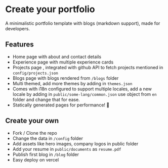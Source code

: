 # Create your portfolio

A minimalistic portfolio template with blogs (markdown support), made for developers.

## Features

- Home page with about and contact details
- Experience page with multiple experience cards
- Projects page , integrated with github API to fetch projects mentioned in `config/projects.json`
- Blogs page with blogs rendered from `/blogs` folder
- Multi themed, add more themes by adding in `themes.json`
- Comes with i18n configured to support multiple locales, add a new locale by adding in `public/some-lang/common.json` use object from `en` folder and change that for ease.
- Statically generated pages for performance! 🚀

## Create your own

- Fork / Clone the repo
- Change the data in `/config` folder
- Add assets like hero images, company logos in public folder
- Add your resume in `public/documents` as `resume.pdf`
- Publish first blog in `/blog` folder
- Easy deploy on vercel
